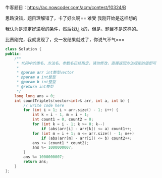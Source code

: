 牛客题目：https://ac.nowcoder.com/acm/contest/10324/B

思路没错，题目理解错了，卡了好久啊== 难受 我刚开始是这样想的

我认为是规定好递增的条件，然后找i,j,k的，但是。题目不是这样的。

比赛刚完，我就发现了，交一发结果就过了，你说气不气===

```cpp
class Solution {
public:
    /**
     * 代码中的类名、方法名、参数名已经指定，请勿修改，直接返回方法规定的值即可
     * 
     * @param arr int整型vector 
     * @param a int整型 
     * @param b int整型 
     * @return int整型
     */
    long long ans = 0;
    int countTriplets(vector<int>& arr, int a, int b) {
        // write code here
        for (int i = 1; i < arr.size() - 1; i++) {
            int k = i - 1, m = i + 1;
            int count1 = 0, count2 = 0;
            for (int k = i - 1; k >= 0; k--)
                if (abs(arr[i] - arr[k]) <= a) count1++;
            for (int m = i + 1; m <= arr.size() - 1; m++)
                if (abs(arr[m] - arr[i]) <= b) count2++;
            ans += (count1 * count2);
            ans %= 1000000007;
        }
        ans %= 1000000007;
        return ans;
    }
};
```
